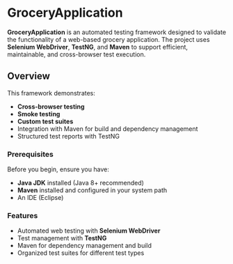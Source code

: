 # GroceryApplication

**GroceryApplication** is an automated testing framework designed to validate the functionality of a web-based grocery application. The project uses **Selenium WebDriver**, **TestNG**, and **Maven** to support efficient, maintainable, and cross-browser test execution.


##  Overview

This framework demonstrates:
- **Cross-browser testing**
- **Smoke testing**
- **Custom test suites**
- Integration with Maven for build and dependency management
- Structured test reports with TestNG


### Prerequisites

Before you begin, ensure you have:
- **Java JDK** installed (Java 8+ recommended)
- **Maven** installed and configured in your system path
- An IDE (Eclipse)


### Features

- Automated web testing with **Selenium WebDriver**
- Test management with **TestNG**
- Maven for dependency management and build
- Organized test suites for different test types
